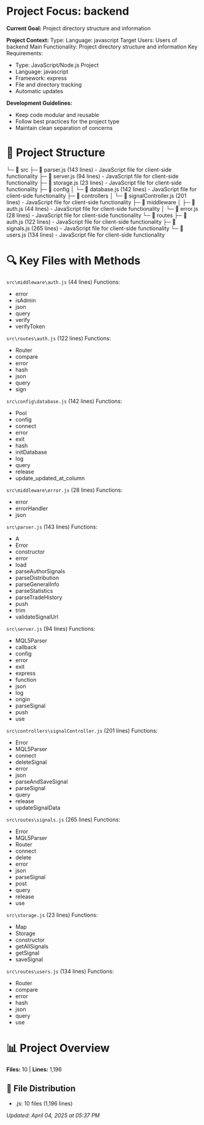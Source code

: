 # Project Focus: backend

**Current Goal:** Project directory structure and information

**Project Context:**
Type: Language: javascript
Target Users: Users of backend
Main Functionality: Project directory structure and information
Key Requirements:
- Type: JavaScript/Node.js Project
- Language: javascript
- Framework: express
- File and directory tracking
- Automatic updates

**Development Guidelines:**
- Keep code modular and reusable
- Follow best practices for the project type
- Maintain clean separation of concerns

# 📁 Project Structure
└─ 📁 src
   ├─ 📄 parser.js (143 lines) - JavaScript file for client-side functionality
   ├─ 📄 server.js (94 lines) - JavaScript file for client-side functionality
   ├─ 📄 storage.js (23 lines) - JavaScript file for client-side functionality
   ├─ 📁 config
   │  └─ 📄 database.js (142 lines) - JavaScript file for client-side functionality
   ├─ 📁 controllers
   │  └─ 📄 signalController.js (201 lines) - JavaScript file for client-side functionality
   ├─ 📁 middleware
   │  ├─ 📄 auth.js (44 lines) - JavaScript file for client-side functionality
   │  └─ 📄 error.js (28 lines) - JavaScript file for client-side functionality
   └─ 📁 routes
      ├─ 📄 auth.js (122 lines) - JavaScript file for client-side functionality
      ├─ 📄 signals.js (265 lines) - JavaScript file for client-side functionality
      └─ 📄 users.js (134 lines) - JavaScript file for client-side functionality

# 🔍 Key Files with Methods

`src\middleware\auth.js` (44 lines)
Functions:
- error
- isAdmin
- json
- query
- verify
- verifyToken

`src\routes\auth.js` (122 lines)
Functions:
- Router
- compare
- error
- hash
- json
- query
- sign

`src\config\database.js` (142 lines)
Functions:
- Pool
- config
- connect
- error
- exit
- hash
- initDatabase
- log
- query
- release
- update_updated_at_column

`src\middleware\error.js` (28 lines)
Functions:
- error
- errorHandler
- json

`src\parser.js` (143 lines)
Functions:
- A
- Error
- constructor
- error
- load
- parseAuthorSignals
- parseDistribution
- parseGeneralInfo
- parseStatistics
- parseTradeHistory
- push
- trim
- validateSignalUrl

`src\server.js` (94 lines)
Functions:
- MQL5Parser
- callback
- config
- error
- exit
- express
- function
- json
- log
- origin
- parseSignal
- push
- use

`src\controllers\signalController.js` (201 lines)
Functions:
- Error
- MQL5Parser
- connect
- deleteSignal
- error
- json
- parseAndSaveSignal
- parseSignal
- query
- release
- updateSignalData

`src\routes\signals.js` (265 lines)
Functions:
- Error
- MQL5Parser
- Router
- connect
- delete
- error
- json
- parseSignal
- post
- query
- release
- use

`src\storage.js` (23 lines)
Functions:
- Map
- Storage
- constructor
- getAllSignals
- getSignal
- saveSignal

`src\routes\users.js` (134 lines)
Functions:
- Router
- compare
- error
- hash
- json
- query
- use

# 📊 Project Overview
**Files:** 10  |  **Lines:** 1,196

## 📁 File Distribution
- .js: 10 files (1,196 lines)

*Updated: April 04, 2025 at 05:37 PM*
